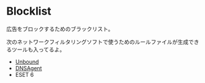 # Blocklist

広告をブロックするためのブラックリスト。

次のネットワークフィルタリングソフトで使うためのルールファイルが生成できるツールも入ってるよ。

- [Unbound](https://nlnetlabs.nl/projects/unbound/about/)
- [DNSAgent](https://github.com/stackia/DNSAgent)
- ESET 6
